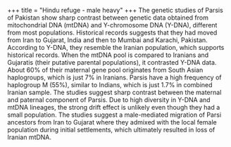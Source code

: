 +++
title = "Hindu refuge - male heavy"
+++
The genetic studies of Parsis of Pakistan show sharp contrast between genetic data obtained from mitochondrial DNA (mtDNA) and Y-chromosome DNA (Y-DNA), different from most populations. Historical records suggests that they had moved from Iran to Gujarat, India and then to Mumbai and Karachi, Pakistan. According to Y-DNA, they resemble the Iranian population, which supports historical records. When the mtDNA pool is compared to Iranians and Gujaratis (their putative parental populations), it contrasted Y-DNA data. About 60% of their maternal gene pool originates from South Asian haplogroups, which is just 7% in Iranians. Parsis have a high frequency of haplogroup M (55%), similar to Indians, which is just 1.7% in combined Iranian sample. The studies suggest sharp contrast between the maternal and paternal component of Parsis. Due to high diversity in Y-DNA and mtDNA lineages, the strong drift effect is unlikely even though they had a small population. The studies suggest a male-mediated migration of Parsi ancestors from Iran to Gujarat where they admixed with the local female population during initial settlements, which ultimately resulted in loss of Iranian mtDNA.
